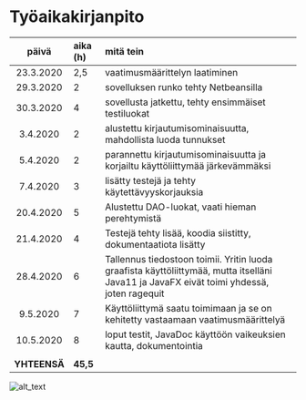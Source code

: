 # Työaikakirjanpito

| päivä | aika (h) | mitä tein |
| :-----: |:-------| :---------|
| 23.3.2020 | 2,5 | vaatimusmäärittelyn laatiminen |
| 29.3.2020 | 2 | sovelluksen runko tehty Netbeansilla |
| 30.3.2020 | 4 | sovellusta jatkettu, tehty ensimmäiset testiluokat |
| 3.4.2020 | 2 | alustettu kirjautumisominaisuutta, mahdollista luoda tunnukset | 
| 5.4.2020 | 2 | parannettu kirjautumisominaisuutta ja korjailtu käyttöliittymää järkevämmäksi |
| 7.4.2020 | 3 | lisätty testejä ja tehty käytettävyyskorjauksia |
| 20.4.2020 | 5 | Alustettu DAO-luokat, vaati hieman perehtymistä | 
| 21.4.2020 | 4 | Testejä tehty lisää, koodia siistitty, dokumentaatiota lisätty |
| 28.4.2020 | 6 | Tallennus tiedostoon toimii. Yritin luoda graafista käyttöliittymää, mutta itselläni Java11 ja JavaFX eivät toimi yhdessä, joten ragequit |
| 9.5.2020 | 7 | Käyttöliittymä saatu toimimaan ja se on kehitetty vastaamaan vaatimusmäärittelyä |
|10.5.2020 | 8 | loput testit, JavaDoc käyttöön vaikeuksien kautta, dokumentointia |
| | | |
| **YHTEENSÄ** | **45,5** | |

![alt_text](https://media2.giphy.com/media/frTWJrPHwBtV6/giphy.gif?cid=ecf05e47d8f63762e7377bd8dcc2db18767fda9f049d69c3&rid=giphy.gif)
